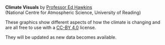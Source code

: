 **Climate Visuals** by [Professor Ed Hawkins](http://www.edhawkins.org)\
(National Centre for Atmospheric Science, University of Reading)

These graphics show different aspects of how the climate is changing and are all free to use with a [CC-BY 4.0](https://creativecommons.org/licenses/by/4.0/) license. 

They will be updated as new data becomes available.
